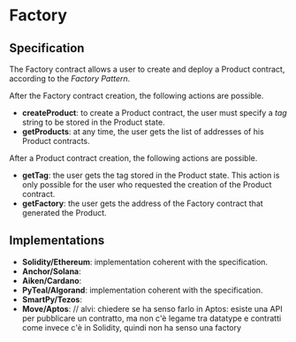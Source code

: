 # Factory

## Specification

The Factory contract allows a user to create and 
deploy a Product contract,
according to the *Factory Pattern*.

After the Factory contract creation, 
the following actions are possible.
- **createProduct**: to create a Product 
contract, the user must specify a *tag* 
string to be stored in the Product state. 
- **getProducts**: at any time, the user gets 
the list of addresses of his Product contracts.

After a Product contract creation, 
the following actions are possible.
- **getTag**: the user gets the tag stored in 
the Product state. This action is only possible 
for the user who requested the creation of the 
Product contract.
- **getFactory**: the user gets the address
of the Factory contract that generated the 
Product.

## Implementations

- **Solidity/Ethereum**: implementation coherent with the specification.
- **Anchor/Solana**: 
- **Aiken/Cardano**:
- **PyTeal/Algorand**: implementation coherent with the specification.
- **SmartPy/Tezos**:
- **Move/Aptos**: // alvi: chiedere se ha senso farlo in Aptos: esiste una API per pubblicare un contratto, ma non c'è legame tra datatype e contratti come invece c'è in Solidity, quindi non ha senso una factory
